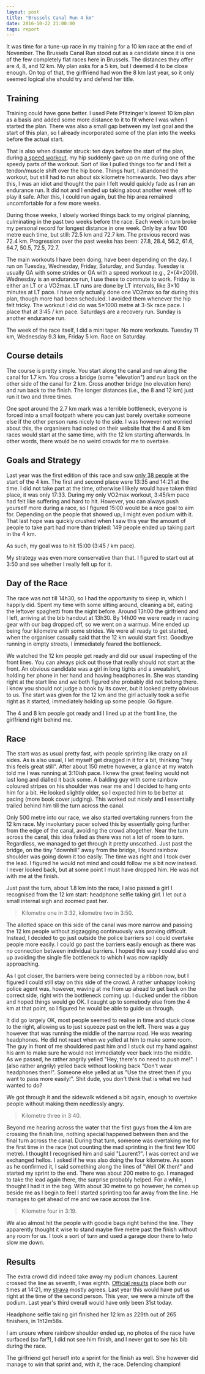 ```yaml
---
layout: post
title: "Brussels Canal Run 4 km"
date: 2016-10-22 21:00:00
tags: report
---
```


It was time for a tune-up race in my training for a 10 km race at the end of
November.  The Brussels Canal Run stood out as a candidate since it is one of
the few completely flat races here in Brussels.  The distances they offer are
4, 8, and 12 km. My plan asks for a 5 km, but I deemed 4 to be close enough.
On top of that, the girlfriend had won the 8 km last year, so it only seemed
logical she should try and defend her title.

## Training

Training could have gone better. I used Pete Pfitzinger's lowest 10 km plan as
a basis and added some more distance to it to fit where I was when I started
the plan.  There was also a small gap between my last goal and the start of
this plan, so I already incorporated some of the plan into the weeks before the
actual start.

That is also when disaster struck: ten days before the start of the plan,
during [a speed workout][hipfail], my hip suddenly gave up on me during one of
the speedy parts of the workout.  Sort of like I pulled things too far and I
felt a tendon/muscle shift over the hip bone. Things hurt, I abandoned the
workout, but still had to run about six kilometre homewards. Two days after
this, I was an idiot and thought the pain I felt would quickly fade as I ran an
endurance run. It did not and I ended up taking about another week off to play
it safe. After this, I could run again, but the hip area remained uncomfortable
for a few more weeks.

During those weeks, I slowly worked things back to my original planning,
culminating in the past two weeks before the race.  Each week in turn broke my
personal record for longest distance in one week. Only by a few 100 metre each
time, but still: 72.5 km and 72.7 km. The previous record was 72.4 km.
Progression over the past weeks has been: 27.8, 28.4, 56.2, 61.6, 64.7, 50.5,
72.5, 72.7.

The main workouts I have been doing, have been depending on the day. I run on
Tuesday, Wednesday, Friday, Saturday, and Sunday.  Tuesday is usually GA with
some strides or GA with a speed workout (e.g., 2×(4×200)).  Wednesday is an
endurance run, I use these to commute to work.  Friday is either an LT or a
VO2max.  LT runs are done by LT intervals, like 3×10 minutes at LT pace. I have
only actually done one VO2max so far during this plan, though more had been
scheduled. I avoided them whenever the hip felt tricky.  The workout I did do
was 5×1000 metre at 3-5k race pace. I place that at 3:45 / km pace. Saturdays
are a recovery run. Sunday is another endurance run.

The week of the race itself, I did a mini taper. No more workouts. Tuesday 11
km, Wednesday 9.3 km, Friday 5 km. Race on Saturday.

## Course details

The course is pretty simple. You start along the canal and run along the canal
for 1.7 km. You cross a bridge (some "elevation") and run back on the other
side of the canal for 2 km. Cross another bridge (no elevation here) and run
back to the finish. The longer distances (i.e., the 8 and 12 km) just run it
two and three times.

One spot around the 2.7 km mark was a terrible bottleneck, everyone is forced
into a small footpath where you can just barely overtake someone else if the
other person runs nicely to the side. I was however not worried about this, the
organisers had noted on their website that the 4 and 8 km races would start at
the same time, with the 12 km starting afterwards. In other words, there would
be no weird crowds for me to overtake.

## Goals and Strategy

Last year was the first edition of this race and saw [only 38
people][results2015] at the start of the 4 km. The first and second place were
13:35 and 14:21 at the time. I did not take part at the time, otherwise I
likely would have taken third place, it was only 17:33. During my only VO2max
workout, 3:45/km pace had felt like suffering and hard to hit.  However, you
can always push yourself more during a race, so I figured 15:00 would be a nice
goal to aim for.  Depending on the people that showed up, I might even podium
with it. That last hope was quickly crushed when I saw this year the amount of
people to take part had more than tripled: 149 people ended up taking part in
the 4 km.

As such, my goal was to hit 15:00 (3:45 / km pace).

My strategy was even more conservative than that. I figured to start out at
3:50 and see whether I really felt up for it.

## Day of the Race

The race was not till 14h30, so I had the opportunity to sleep in, which I
happily did.  Spent my time with some sitting around, cleaning a bit, eating
the leftover spaghetti from the night before. Around 13h00 the girlfriend and I
left, arriving at the bib handout at 13h30. By 14h00 we were ready in racing
gear with our bag dropped off, so we went on a warmup. Mine ended up being four
kilometre with some strides.  We were all ready to get started, when the
organiser casually said that the 12 km would start first. Goodbye running in
empty streets, I immediately feared the bottleneck.

We watched the 12 km people get ready and did our usual inspecting of the front
lines. You can always pick out those that really should not start at the front.
An obvious candidate was a girl in long tights and a sweatshirt, holding her
phone in her hand and having headphones in. She was standing right at the start
line and we both figured she probably did not belong there.  I know you should
not judge a book by its cover, but it looked pretty obvious to us. The start
was given for the 12 km and the girl actually took a selfie right as it
started, immediately holding up some people. Go figure. <!-- number 303 -->

The 4 and 8 km people got ready and I lined up at the front line, the girlfriend
right behind me.

## Race

The start was as usual pretty fast, with people sprinting like crazy on all
sides. As is also usual, I let myself get dragged in it for a bit, thinking
"hey this feels great still". After about 150 metre however, a glance at my
watch told me I was running at 3:10ish pace. I knew the great feeling would not
last long and dialled it back some. A balding guy with some rainbow coloured
stripes on his shoulder was near me and I decided to hang onto him for a bit.
He looked slightly older, so I expected him to be better at pacing (more book
cover judging). This worked out nicely and I essentially trailed behind him
till the turn across the canal.

Only 500 metre into our race, we also started overtaking runners from the 12 km
race.  My involuntary pacer solved this by essentially going further from the
edge of the canal, avoiding the crowd altogether. Near the turn across the
canal, this idea failed as there was not a lot of room to turn.  Regardless, we
managed to get through it pretty unscathed. Just past the bridge, on the tiny
"downhill" away from the bridge, I found rainbow shoulder was going down it too
easily. The time was right and I took over the lead. I figured he would not
mind and could follow me a bit now instead. I never looked back, but at some
point I must have dropped him. He was not with me at the finish.

<!-- TODO: Find rainbow dude in photos? -->

Just past the turn, about 1.8 km into the race, I also passed a girl I
recognised from the 12 km start: headphone selfie taking girl. I let out a
small internal sigh and zoomed past her.

> Kilometre one in 3:32, kilometre two in 3:50.

The allotted space on this side of the canal was more narrow and passing the 12
km people without zigzagging continuously was proving difficult.  Instead, I
decided to go just outside the police barriers so I could overtake people more
easily. I could go past the barriers easily enough as there was no connection
between individual barriers. I hoped this way I could also end up avoiding the
single file bottleneck to which I was now rapidly approaching.

As I got closer, the barriers were being connected by a ribbon now, but I
figured I could still stay on this side of the crowd.  A rather unhappy looking
police agent was, however, waving at me from up ahead to get back on the
correct side, right with the bottleneck coming up. I ducked under the ribbon
and hoped things would go OK. I caught up to somebody else from the 4 km at
that point, so I figured he would be able to guide us through.

It did go largely OK, most people seemed to realise in time and stuck close to
the right, allowing us to just squeeze past on the left.  There was a guy
however that was running the middle of the narrow road. He was wearing
headphones. He did not react when we yelled at him to make some room.  The guy
in front of me shouldered past him and I stuck out my hand against his arm to
make sure he would not immediately veer back into the middle.  As we passed, he
rather angrily yelled "Hey, there's no need to push me!". I (also rather
angrily) yelled back without looking back "Don't wear headphones then!".
Someone else yelled at us "Use the street then if you want to pass more
easily!". Shit dude, you don't think that is what we had wanted to do?

We got through it and the sidewalk widened a bit again, enough to overtake
people without making them needlessly angry.

> Kilometre three in 3:40.

Beyond me hearing across the water that the first guys from the 4 km are
crossing the finish line, nothing special happened between then and the final
turn across the canal. During that turn, someone was overtaking me for the
first time in the race (not counting the mad sprinting in the first few 100
metre). I thought I recognised him and said "Laurent?".  I was correct and we
exchanged hellos. I asked if he was also doing the four kilometre.  As soon as
he confirmed it, I said something along the lines of "Well OK then!" and
started my sprint to the end.  There was about 200 metre to go.  I managed to
take the lead again there, the surprise probably helped.  For a while, I
thought I had it in the bag.  With about 30 metre to go however, he comes up
beside me as I begin to feel I started sprinting too far away from the line.
He manages to get ahead of me and we race across the line.

> Kilometre four in 3:19.

We also almost hit the people with goodie bags right behind the line. They
apparently thought it wise to stand maybe five metre past the finish without
any room for us. I took a sort of turn and used a garage door there to help
slow me down.

## Results

The extra crowd did indeed take away my podium chances. Laurent crossed the
line as seventh, I was eighth. [Official results][results2016] place both our
times at 14:21, my [strava][strava] mostly agrees. Last year this would have
put us right at the time of the second person.  This year, we were a minute off
the podium. Last year's third overall would have only been 31st today.

Headphone selfie taking girl finished her 12 km as 229th out of 265 finishers,
in 1h12m58s.

I am unsure where rainbow shoulder ended up, no photos of the race have
surfaced (so far?), I did not see him finish, and I never got to see his bib
during the race.

The girlfriend got herself into a sprint for the finish as well. She however
did manage to win that sprint and, with it, the race. Defending champion!

[hipfail]: https://www.strava.com/activities/685663878
[results2015]: http://www.chronorace.be/Classements/Classement.aspx?eventId=1187476853208149&mode=large&IdClassement=12593
[results2016]: http://www.chronorace.be/Classements/Classement.aspx?eventId=1187257809667820&mode=large&IdClassement=14277
[strava]: https://www.strava.com/activities/752491383

